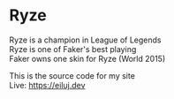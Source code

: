 # Ryze
Ryze is a champion in League of Legends<br/>
Ryze is one of Faker's best playing<br/>
Faker owns one skin for Ryze (World 2015)<br/>

This is the source code for my site<br/>
Live: https://eiluj.dev